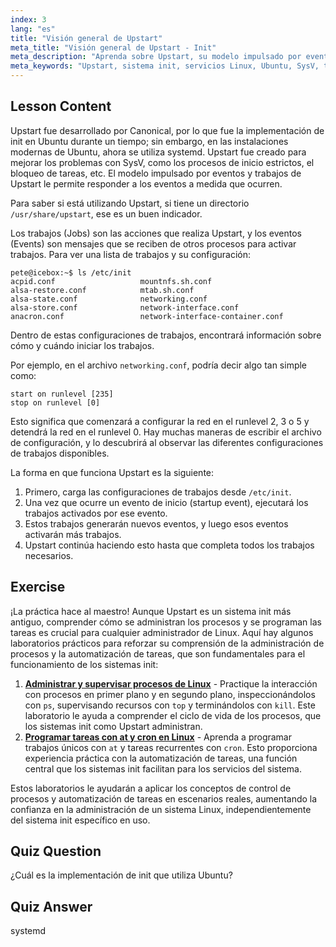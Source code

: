 ```yaml
---
index: 3
lang: "es"
title: "Visión general de Upstart"
meta_title: "Visión general de Upstart - Init"
meta_description: "Aprenda sobre Upstart, su modelo impulsado por eventos y cómo administra los servicios en Linux. Comprenda las configuraciones de trabajos de Upstart y su papel como sistema init."
meta_keywords: "Upstart, sistema init, servicios Linux, Ubuntu, SysV, tutorial para principiantes, guía Linux"
---
```


## Lesson Content

Upstart fue desarrollado por Canonical, por lo que fue la implementación de init en Ubuntu durante un tiempo; sin embargo, en las instalaciones modernas de Ubuntu, ahora se utiliza systemd. Upstart fue creado para mejorar los problemas con SysV, como los procesos de inicio estrictos, el bloqueo de tareas, etc. El modelo impulsado por eventos y trabajos de Upstart le permite responder a los eventos a medida que ocurren.

Para saber si está utilizando Upstart, si tiene un directorio `/usr/share/upstart`, ese es un buen indicador.

Los trabajos (Jobs) son las acciones que realiza Upstart, y los eventos (Events) son mensajes que se reciben de otros procesos para activar trabajos. Para ver una lista de trabajos y su configuración:

```plaintext
pete@icebox:~$ ls /etc/init
acpid.conf                   mountnfs.sh.conf
alsa-restore.conf            mtab.sh.conf
alsa-state.conf              networking.conf
alsa-store.conf              network-interface.conf
anacron.conf                 network-interface-container.conf
```

Dentro de estas configuraciones de trabajos, encontrará información sobre cómo y cuándo iniciar los trabajos.

Por ejemplo, en el archivo `networking.conf`, podría decir algo tan simple como:

```plaintext
start on runlevel [235]
stop on runlevel [0]
```

Esto significa que comenzará a configurar la red en el runlevel 2, 3 o 5 y detendrá la red en el runlevel 0. Hay muchas maneras de escribir el archivo de configuración, y lo descubrirá al observar las diferentes configuraciones de trabajos disponibles.

La forma en que funciona Upstart es la siguiente:

1. Primero, carga las configuraciones de trabajos desde `/etc/init`.
2. Una vez que ocurre un evento de inicio (startup event), ejecutará los trabajos activados por ese evento.
3. Estos trabajos generarán nuevos eventos, y luego esos eventos activarán más trabajos.
4. Upstart continúa haciendo esto hasta que completa todos los trabajos necesarios.

## Exercise

¡La práctica hace al maestro! Aunque Upstart es un sistema init más antiguo, comprender cómo se administran los procesos y se programan las tareas es crucial para cualquier administrador de Linux. Aquí hay algunos laboratorios prácticos para reforzar su comprensión de la administración de procesos y la automatización de tareas, que son fundamentales para el funcionamiento de los sistemas init:

1. **[Administrar y supervisar procesos de Linux](https://labex.io/es/labs/comptia-manage-and-monitor-linux-processes-590864)** - Practique la interacción con procesos en primer plano y en segundo plano, inspeccionándolos con `ps`, supervisando recursos con `top` y terminándolos con `kill`. Este laboratorio le ayuda a comprender el ciclo de vida de los procesos, que los sistemas init como Upstart administran.
2. **[Programar tareas con at y cron en Linux](https://labex.io/es/labs/comptia-schedule-tasks-with-at-and-cron-in-linux-590870)** - Aprenda a programar trabajos únicos con `at` y tareas recurrentes con `cron`. Esto proporciona experiencia práctica con la automatización de tareas, una función central que los sistemas init facilitan para los servicios del sistema.

Estos laboratorios le ayudarán a aplicar los conceptos de control de procesos y automatización de tareas en escenarios reales, aumentando la confianza en la administración de un sistema Linux, independientemente del sistema init específico en uso.

## Quiz Question

¿Cuál es la implementación de init que utiliza Ubuntu?

## Quiz Answer

systemd
